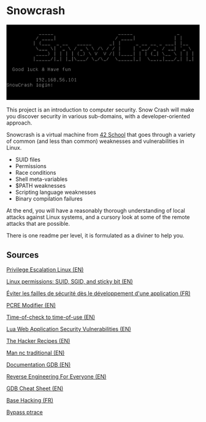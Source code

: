 # Snowcrash
![Home](home.png)

This project is an introduction to computer security. Snow Crash will make you discover security in various sub-domains, with a developer-oriented approach.

Snowcrash is a virtual machine from [42 School](https://42.fr/en/homepage/) that goes through a variety of common (and less than common) weaknesses and vulnerabilities in Linux.

* SUID files
* Permissions
* Race conditions
* Shell meta-variables
* $PATH weaknesses
* Scripting language weaknesses
* Binary compilation failures

At the end, you will have a reasonably thorough understanding of local attacks against Linux systems, and a cursory look at some of the remote attacks that are possible.

There is one readme per level, it is formulated as a diviner to help you.

## Sources

[Privilege Escalation Linux (EN)](https://book.hacktricks.xyz/linux-hardening/privilege-escalation)

[Linux permissions: SUID, SGID, and sticky bit (EN)](https://www.redhat.com/sysadmin/suid-sgid-sticky-bit#:~:text=user%20%2B%20s%20(pecial),use%20an%20uppercase%20S%20here.)

[Éviter les failles de sécurité dès le développement d'une application (FR)](http://www.linuxfocus.org/Francais/January2001/article182.shtml)

[PCRE Modifier (EN)](https://www.space.net/~chd/php/reference.pcre.pattern.modifiers.html#reference.pcre.pattern.modifiers.eval)

[Time-of-check to time-of-use (EN)](https://en.wikipedia.org/wiki/Time-of-check_to_time-of-use)

[Lua Web Application Security Vulnerabilities (EN)](https://seclists.org/fulldisclosure/2014/May/128)

[The Hacker Recipes (EN)](https://www.thehacker.recipes/)

[Man nc traditional (EN)](https://www.commandlinux.com/man-page/man1/nc.traditional.1.html)

[Documentation GDB (EN)](https://sourceware.org/gdb/current/onlinedocs/gdb/)

[Reverse Engineering For Everyone (EN)](https://0xinfection.github.io/reversing/)

[GDB Cheat Sheet (EN)](https://darkdust.net/files/GDB%20Cheat%20Sheet.pdf)

[Base Hacking (FR)](https://bases-hacking.org/)

[Bypass ptrace](https://gist.github.com/poxyran/71a993d292eee10e95b4ff87066ea8f2#file-easy-bypass-for-ptrace-ptrace_traceme-0-0-in-gdb)